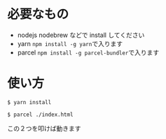 # 必要なもの

- nodejs nodebrew などで install してください
- yarn `npm install -g yarn`で入ります
- parcel `npm install -g parcel-bundler`で入ります

# 使い方

```
$ yarn install
```

```
$ parcel ./index.html
```

この２つを叩けば動きます
